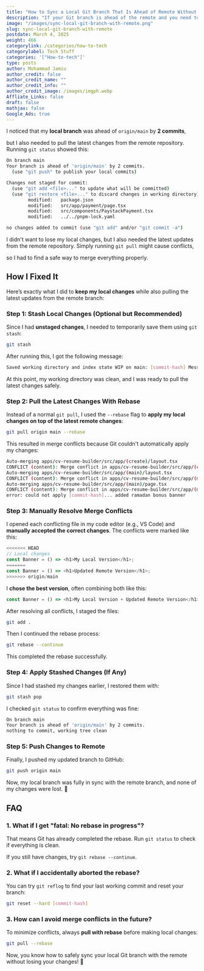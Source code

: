 ```yaml
---
title: "How to Sync a Local Git Branch That Is Ahead of Remote Without Losing Changes"
description: "If your Git branch is ahead of the remote and you need to pull new changes without losing your local work, use git stash, git pull --rebase, and resolve conflicts safely."
image: "/images/sync-local-git-branch-with-remote.png"
slug: sync-local-git-branch-with-remote
postdate: March 4, 2025
weight: 466
categorylink: /categories/how-to-tech
categorylabel: Tech Stuff
categories: '["How-to-tech"]'
type: posts
author: Mohammad Jamiu
author_credit: false
author_credit_name: ""
author_credit_info: ""
author_credit_image: /images/imgph.webp
Affliate_Links: false
draft: false
mathjax: false
Google_Ads: true
---
```


I noticed that my **local branch** was ahead of `origin/main` by **2 commits**,

but I also needed to pull the latest changes from the remote repository. Running `git status` showed this:

```sh
On branch main
Your branch is ahead of 'origin/main' by 2 commits.
  (use "git push" to publish your local commits)

Changes not staged for commit:
  (use "git add <file>..." to update what will be committed)
  (use "git restore <file>..." to discard changes in working directory)
        modified:   package.json
        modified:   src/app/payment/page.tsx
        modified:   src/components/PaystackPayment.tsx
        modified:   ../../pnpm-lock.yaml

no changes added to commit (use "git add" and/or "git commit -a")
```

I didn't want to lose my local changes, but I also needed the latest updates from the remote repository. Simply running `git pull` might cause conflicts,

so I had to find a safe way to merge everything properly.

## **How I Fixed It**

Here’s exactly what I did to **keep my local changes** while also pulling the latest updates from the remote branch:

### **Step 1: Stash Local Changes (Optional but Recommended)**

Since I had **unstaged changes**, I needed to temporarily save them using `git stash`:

```sh
git stash
```

After running this, I got the following message:

```sh
Saved working directory and index state WIP on main: [commit-hash] Message
```

At this point, my working directory was clean, and I was ready to pull the latest changes safely.

### **Step 2: Pull the Latest Changes With Rebase**

Instead of a normal `git pull`, I used the `--rebase` flag to **apply my local changes on top of the latest remote changes**:

```sh
git pull origin main --rebase
```

This resulted in merge conflicts because Git couldn't automatically apply my changes:

```sh
Auto-merging apps/cv-resume-builder/src/app/(create)/layout.tsx
CONFLICT (content): Merge conflict in apps/cv-resume-builder/src/app/(create)/layout.tsx
Auto-merging apps/cv-resume-builder/src/app/(main)/layout.tsx
CONFLICT (content): Merge conflict in apps/cv-resume-builder/src/app/(main)/layout.tsx
Auto-merging apps/cv-resume-builder/src/app/(main)/page.tsx
CONFLICT (content): Merge conflict in apps/cv-resume-builder/src/app/(main)/page.tsx
error: could not apply [commit-hash]... added ramadan bonus banner
```

### **Step 3: Manually Resolve Merge Conflicts**

I opened each conflicting file in my code editor (e.g., VS Code) and **manually accepted the correct changes**. The conflicts were marked like this:

```js
<<<<<<< HEAD
// Local changes
const Banner = () => <h1>My Local Version</h1>;
=======
const Banner = () => <h1>Updated Remote Version</h1>;
>>>>>>> origin/main
```

I **chose the best version**, often combining both like this:

```js
const Banner = () => <h1>My Local Version + Updated Remote Version</h1>;
```

After resolving all conflicts, I staged the files:

```sh
git add .
```

Then I continued the rebase process:

```sh
git rebase --continue
```

This completed the rebase successfully.

### **Step 4: Apply Stashed Changes (If Any)**

Since I had stashed my changes earlier, I restored them with:

```sh
git stash pop
```

I checked `git status` to confirm everything was fine:

```sh
On branch main
Your branch is ahead of 'origin/main' by 2 commits.
nothing to commit, working tree clean
```

### **Step 5: Push Changes to Remote**

Finally, I pushed my updated branch to GitHub:

```sh
git push origin main
```

Now, my local branch was fully in sync with the remote branch, and none of my changes were lost. 🚀

## **FAQ**

### **1. What if I get "fatal: No rebase in progress"?**

That means Git has already completed the rebase. Run `git status` to check if everything is clean.

If you still have changes, try `git rebase --continue`.

### **2. What if I accidentally aborted the rebase?**

You can try `git reflog` to find your last working commit and reset your branch:

```sh
git reset --hard [commit-hash]
```

### **3. How can I avoid merge conflicts in the future?**

To minimize conflicts, always **pull with rebase** before making local changes:

```sh
git pull --rebase
```

Now, you know how to safely sync your local Git branch with the remote without losing your changes! 🚀
